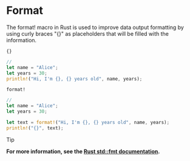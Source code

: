 # Format

The format! macro in Rust is used to improve data output formatting by using curly braces "{}" as placeholders that will be filled with the information.

`{}`

```rust
//
let name = "Alice";
let years = 30;
println!("Hi, I'm {}, {} years old", name, years);
```

`format!`
```rust
//
let name = "Alice";
let years = 30;

let text = format!("Hi, I'm {}, {} years old", name, years);
println!("{}", text);
```

> [!TIP]
> **For more information, see the [Rust std::fmt documentation](https://doc.rust-lang.org/std/fmt/).**
